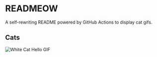 # READMEOW

A self-rewriting README powered by GitHub Actions to display cat gifs.

## Cats

![White Cat Hello GIF](https://media4.giphy.com/media/v1.Y2lkPTlhY2QwMmRha3g2dHFrdzJzdDVzdTlobnl0MWQzYTk4czNyYmQyOWg0NjF5OWJhZCZlcD12MV9naWZzX3NlYXJjaCZjdD1n/vFKqnCdLPNOKc/200.gif)
